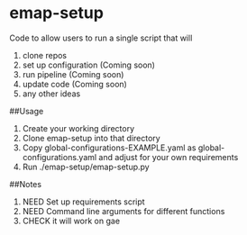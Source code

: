 # emap-setup

Code to allow users to run a single script that will
1. clone repos
2. set up configuration (Coming soon)
3. run pipeline (Coming soon)
4. update code (Coming soon)
5. any other ideas

##Usage
1. Create your working directory 
2. Clone emap-setup into that directory
3. Copy global-configurations-EXAMPLE.yaml as global-configurations.yaml and adjust for your own requirements
4. Run ./emap-setup/emap-setup.py

##Notes
1. NEED Set up requirements script
2. NEED Command line arguments for different functions
3. CHECK it will work on gae